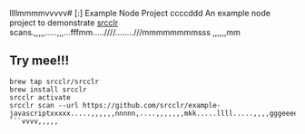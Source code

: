 llllmmmmvvvvv# [:] Example Node Project
ccccddd
An example node project to demonstrate [srcclr](https://www.srcclr.com) scans.,,,,,.....,,,...fffmm.....////........///mmmmmmmmsss
,,,,,,mm
## Try mee!!!

```````lllllllllll
brew tap srcclr/srcclr
brew install srcclr
srcclr activate
srcclr scan --url https://github.com/srcclr/example-javascriptxxxxx.....,,,,,,nnnnn,....,,,,,,,mkk.....llll.....,,,,gggeeeeqqqq
```vvvv,,,,,
